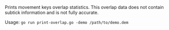 Prints movement keys overlap statistics. This overlap data does not contain subtick information and is not fully accurate.

Usage: `go run print-overlap.go -demo /path/to/demo.dem`
